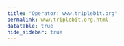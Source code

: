 ```yaml
---
title: "Operator: www.triplebit.org"
permalink: www.triplebit.org.html
datatable: true
hide_sidebar: true
---
```


<div>                        <script type="text/javascript">window.PlotlyConfig = {MathJaxConfig: 'local'};</script>
        <script charset="utf-8" src="https://cdn.plot.ly/plotly-2.20.0.min.js"></script>                <div id="3532970e-422b-44f2-b4bf-7efdf83e65e8" class="plotly-graph-div" style="height:100%; width:100%;"></div>            <script type="text/javascript">                                    window.PLOTLYENV=window.PLOTLYENV || {};                                    if (document.getElementById("3532970e-422b-44f2-b4bf-7efdf83e65e8")) {                    Plotly.newPlot(                        "3532970e-422b-44f2-b4bf-7efdf83e65e8",                        [{"name":"exit probability (%)","x":["2024-10-07","2024-10-08","2024-10-09","2024-10-10","2024-10-11","2024-10-12","2024-10-13","2024-10-14","2024-10-15","2024-10-16","2024-10-17","2024-10-18","2024-10-19","2024-10-20","2024-10-21","2024-10-22","2024-10-23","2024-10-24","2024-10-25","2024-10-26","2024-10-27","2024-10-28","2024-10-29","2024-10-30","2024-10-31","2024-11-01","2024-11-02","2024-11-03","2024-11-04","2024-11-05","2024-11-06","2024-11-07","2024-11-08","2024-11-09","2024-11-10","2024-11-11","2024-11-12","2024-11-13","2024-11-14","2024-11-15","2024-11-16","2024-11-17","2024-11-18","2024-11-19","2024-11-20","2024-11-21","2024-11-22","2024-11-23","2024-11-24","2024-11-25","2024-11-26","2024-11-27","2024-11-28","2024-11-29","2024-11-30","2024-12-01","2024-12-02","2024-12-03","2024-12-04","2024-12-05","2024-12-06","2024-12-07","2024-12-08","2024-12-09","2024-12-10","2024-12-11","2024-12-12","2024-12-13","2024-12-14","2024-12-15","2024-12-16","2024-12-17","2024-12-18","2024-12-19","2024-12-20","2024-12-21","2024-12-22","2024-12-23","2024-12-24","2024-12-25","2024-12-26","2024-12-27","2024-12-28","2024-12-29","2024-12-30","2024-12-31","2025-01-01","2025-01-02","2025-01-03","2025-01-04","2025-01-05","2025-01-06","2025-01-07","2025-01-08","2025-01-09","2025-01-10","2025-01-11","2025-01-12","2025-01-13","2025-01-14","2025-01-15","2025-01-16","2025-01-17","2025-01-18","2025-01-19","2025-01-20","2025-01-21","2025-01-22","2025-01-23","2025-01-24","2025-01-25","2025-01-26","2025-01-27","2025-01-28","2025-01-29","2025-01-30","2025-01-31","2025-02-01","2025-02-02","2025-02-03","2025-02-04","2025-02-05","2025-02-06","2025-02-07","2025-02-08","2025-02-09","2025-02-10","2025-02-11","2025-02-12","2025-02-13","2025-02-14","2025-02-15","2025-02-16","2025-02-17","2025-02-18","2025-02-19","2025-02-20","2025-02-21","2025-02-22","2025-02-23","2025-02-24","2025-02-25","2025-02-26","2025-02-27","2025-02-28"],"y":[0.0,0.0,0.0,0.0,0.0,0.0,0.0,0.0,0.0,0.0,0.0,0.0,0.0,0.0,0.0,0.0,0.0,0.0,0.0,0.0,0.0,0.0,0.0,0.0,0.0,0.0,0.0,0.0,0.0,0.0,0.0,0.0,0.0,0.0,0.0,0.0,0.0,0.0,0.0,0.0,0.0,0.0,0.0,0.0,0.0,0.0,0.0,0.0,0.0,0.0,0.0,0.0,0.0,0.0,0.0,0.0,0.0,0.0,0.0,0.0,0.0,0.0,0.0,0.0,0.0,0.0,0.0,0.0,0.0,0.0,0.0,0.0,0.0,0.0,0.0,0.0,0.0,0.0,0.0,0.0,0.0,0.0,0.0,0.0,0.0,0.0,0.0,0.0,0.0,0.0,0.0,0.0,0.0,0.0,0.0,0.0,0.0,0.0,0.0,0.0,0.0,0.0,0.0,0.0,0.0,0.0,0.0,0.0,0.0,0.0,0.0,0.0,0.0,0.0,0.0,0.0,0.0,0.0,0.0,0.0,0.0,0.0,0.0,0.0,0.0,0.0,0.0,0.0,0.0,0.0,0.0,0.0,0.0,0.0,0.0,0.0,0.0,0.0,0.0,0.0,0.0,0.0,0.0,0.0,0.0],"type":"scatter","xaxis":"x","yaxis":"y"},{"name":"guard probability (%)","x":["2024-10-07","2024-10-08","2024-10-09","2024-10-10","2024-10-11","2024-10-12","2024-10-13","2024-10-14","2024-10-15","2024-10-16","2024-10-17","2024-10-18","2024-10-19","2024-10-20","2024-10-21","2024-10-22","2024-10-23","2024-10-24","2024-10-25","2024-10-26","2024-10-27","2024-10-28","2024-10-29","2024-10-30","2024-10-31","2024-11-01","2024-11-02","2024-11-03","2024-11-04","2024-11-05","2024-11-06","2024-11-07","2024-11-08","2024-11-09","2024-11-10","2024-11-11","2024-11-12","2024-11-13","2024-11-14","2024-11-15","2024-11-16","2024-11-17","2024-11-18","2024-11-19","2024-11-20","2024-11-21","2024-11-22","2024-11-23","2024-11-24","2024-11-25","2024-11-26","2024-11-27","2024-11-28","2024-11-29","2024-11-30","2024-12-01","2024-12-02","2024-12-03","2024-12-04","2024-12-05","2024-12-06","2024-12-07","2024-12-08","2024-12-09","2024-12-10","2024-12-11","2024-12-12","2024-12-13","2024-12-14","2024-12-15","2024-12-16","2024-12-17","2024-12-18","2024-12-19","2024-12-20","2024-12-21","2024-12-22","2024-12-23","2024-12-24","2024-12-25","2024-12-26","2024-12-27","2024-12-28","2024-12-29","2024-12-30","2024-12-31","2025-01-01","2025-01-02","2025-01-03","2025-01-04","2025-01-05","2025-01-06","2025-01-07","2025-01-08","2025-01-09","2025-01-10","2025-01-11","2025-01-12","2025-01-13","2025-01-14","2025-01-15","2025-01-16","2025-01-17","2025-01-18","2025-01-19","2025-01-20","2025-01-21","2025-01-22","2025-01-23","2025-01-24","2025-01-25","2025-01-26","2025-01-27","2025-01-28","2025-01-29","2025-01-30","2025-01-31","2025-02-01","2025-02-02","2025-02-03","2025-02-04","2025-02-05","2025-02-06","2025-02-07","2025-02-08","2025-02-09","2025-02-10","2025-02-11","2025-02-12","2025-02-13","2025-02-14","2025-02-15","2025-02-16","2025-02-17","2025-02-18","2025-02-19","2025-02-20","2025-02-21","2025-02-22","2025-02-23","2025-02-24","2025-02-25","2025-02-26","2025-02-27","2025-02-28"],"y":[0.0,0.0,0.0,0.0,0.0,0.0,0.0,0.0,0.02,0.02,0.03,0.04,0.09,0.09,0.09,0.1,0.1,0.1,0.1,0.1,0.09,0.09,0.08,0.08,0.09,0.09,0.09,0.09,0.09,0.09,0.09,0.09,0.09,0.09,0.08,0.08,0.08,0.09,0.08,0.09,0.08,0.08,0.08,0.08,0.07,0.03,0.03,0.04,0.04,0.04,0.03,0.03,0.03,0.03,0.02,0.03,0.03,0.03,0.03,0.03,0.03,0.03,0.03,0.03,0.03,0.04,0.03,0.04,0.03,0.03,0.03,0.03,0.03,0.03,0.03,0.03,0.03,0.02,0.03,0.03,0.03,0.03,0.03,0.03,0.03,0.03,0.03,0.03,0.03,0.03,0.03,0.03,0.03,0.03,0.03,0.03,0.03,0.03,0.03,0.03,0.03,0.03,0.02,0.02,0.02,0.03,0.03,0.03,0.03,0.03,0.03,0.03,0.02,0.03,0.03,0.03,0.03,0.03,0.03,0.03,0.03,0.03,0.03,0.03,0.03,0.03,0.03,0.03,0.03,0.03,0.03,0.03,0.03,0.03,0.03,0.03,0.03,0.03,0.03,0.04,0.04,0.04,0.04,0.04,0.03],"type":"scatter","xaxis":"x","yaxis":"y"},{"name":"advertised bandwidth","x":["2024-10-07","2024-10-08","2024-10-09","2024-10-10","2024-10-11","2024-10-12","2024-10-13","2024-10-14","2024-10-15","2024-10-16","2024-10-17","2024-10-18","2024-10-19","2024-10-20","2024-10-21","2024-10-22","2024-10-23","2024-10-24","2024-10-25","2024-10-26","2024-10-27","2024-10-28","2024-10-29","2024-10-30","2024-10-31","2024-11-01","2024-11-02","2024-11-03","2024-11-04","2024-11-05","2024-11-06","2024-11-07","2024-11-08","2024-11-09","2024-11-10","2024-11-11","2024-11-12","2024-11-13","2024-11-14","2024-11-15","2024-11-16","2024-11-17","2024-11-18","2024-11-19","2024-11-20","2024-11-21","2024-11-22","2024-11-23","2024-11-24","2024-11-25","2024-11-26","2024-11-27","2024-11-28","2024-11-29","2024-11-30","2024-12-01","2024-12-02","2024-12-03","2024-12-04","2024-12-05","2024-12-06","2024-12-07","2024-12-08","2024-12-09","2024-12-10","2024-12-11","2024-12-12","2024-12-13","2024-12-14","2024-12-15","2024-12-16","2024-12-17","2024-12-18","2024-12-19","2024-12-20","2024-12-21","2024-12-22","2024-12-23","2024-12-24","2024-12-25","2024-12-26","2024-12-27","2024-12-28","2024-12-29","2024-12-30","2024-12-31","2025-01-01","2025-01-02","2025-01-03","2025-01-04","2025-01-05","2025-01-06","2025-01-07","2025-01-08","2025-01-09","2025-01-10","2025-01-11","2025-01-12","2025-01-13","2025-01-14","2025-01-15","2025-01-16","2025-01-17","2025-01-18","2025-01-19","2025-01-20","2025-01-21","2025-01-22","2025-01-23","2025-01-24","2025-01-25","2025-01-26","2025-01-27","2025-01-28","2025-01-29","2025-01-30","2025-01-31","2025-02-01","2025-02-02","2025-02-03","2025-02-04","2025-02-05","2025-02-06","2025-02-07","2025-02-08","2025-02-09","2025-02-10","2025-02-11","2025-02-12","2025-02-13","2025-02-14","2025-02-15","2025-02-16","2025-02-17","2025-02-18","2025-02-19","2025-02-20","2025-02-21","2025-02-22","2025-02-23","2025-02-24","2025-02-25","2025-02-26","2025-02-27","2025-02-28"],"y":[0.0,0.14,0.2,0.21,0.21,0.53,0.57,0.58,0.69,0.82,0.94,0.97,1.05,1.04,1.03,1.09,1.09,1.12,1.15,1.15,1.15,1.08,1.06,1.11,1.12,1.06,1.13,1.14,1.11,1.14,1.17,1.14,1.09,1.1,1.08,1.06,1.09,1.11,1.15,1.14,1.14,1.07,1.08,1.05,1.08,1.08,1.09,1.1,1.11,1.1,1.11,1.11,0.53,0.51,0.51,0.54,0.53,0.53,0.53,0.56,0.52,0.5,0.49,0.61,0.59,0.57,0.58,0.58,0.47,0.48,0.48,0.52,0.53,0.53,0.55,0.54,0.56,0.54,0.54,0.54,0.53,0.51,0.49,0.49,0.49,0.57,0.57,0.57,0.56,0.56,0.52,0.49,0.51,0.53,0.55,0.52,0.53,0.48,0.48,0.46,0.45,0.46,0.44,0.46,0.46,0.47,0.5,0.75,0.78,0.78,0.78,0.8,0.81,0.81,0.87,0.87,0.86,0.89,0.89,0.87,0.88,0.88,0.89,0.87,0.88,0.94,0.95,0.93,0.94,0.94,0.88,0.88,0.88,0.92,0.9,0.92,0.94,0.96,0.96,0.94,0.97,0.97,0.62,0.57,0.89],"type":"scatter","xaxis":"x","yaxis":"y2"}],                        {"template":{"data":{"histogram2dcontour":[{"type":"histogram2dcontour","colorbar":{"outlinewidth":0,"ticks":""},"colorscale":[[0.0,"#0d0887"],[0.1111111111111111,"#46039f"],[0.2222222222222222,"#7201a8"],[0.3333333333333333,"#9c179e"],[0.4444444444444444,"#bd3786"],[0.5555555555555556,"#d8576b"],[0.6666666666666666,"#ed7953"],[0.7777777777777778,"#fb9f3a"],[0.8888888888888888,"#fdca26"],[1.0,"#f0f921"]]}],"choropleth":[{"type":"choropleth","colorbar":{"outlinewidth":0,"ticks":""}}],"histogram2d":[{"type":"histogram2d","colorbar":{"outlinewidth":0,"ticks":""},"colorscale":[[0.0,"#0d0887"],[0.1111111111111111,"#46039f"],[0.2222222222222222,"#7201a8"],[0.3333333333333333,"#9c179e"],[0.4444444444444444,"#bd3786"],[0.5555555555555556,"#d8576b"],[0.6666666666666666,"#ed7953"],[0.7777777777777778,"#fb9f3a"],[0.8888888888888888,"#fdca26"],[1.0,"#f0f921"]]}],"heatmap":[{"type":"heatmap","colorbar":{"outlinewidth":0,"ticks":""},"colorscale":[[0.0,"#0d0887"],[0.1111111111111111,"#46039f"],[0.2222222222222222,"#7201a8"],[0.3333333333333333,"#9c179e"],[0.4444444444444444,"#bd3786"],[0.5555555555555556,"#d8576b"],[0.6666666666666666,"#ed7953"],[0.7777777777777778,"#fb9f3a"],[0.8888888888888888,"#fdca26"],[1.0,"#f0f921"]]}],"heatmapgl":[{"type":"heatmapgl","colorbar":{"outlinewidth":0,"ticks":""},"colorscale":[[0.0,"#0d0887"],[0.1111111111111111,"#46039f"],[0.2222222222222222,"#7201a8"],[0.3333333333333333,"#9c179e"],[0.4444444444444444,"#bd3786"],[0.5555555555555556,"#d8576b"],[0.6666666666666666,"#ed7953"],[0.7777777777777778,"#fb9f3a"],[0.8888888888888888,"#fdca26"],[1.0,"#f0f921"]]}],"contourcarpet":[{"type":"contourcarpet","colorbar":{"outlinewidth":0,"ticks":""}}],"contour":[{"type":"contour","colorbar":{"outlinewidth":0,"ticks":""},"colorscale":[[0.0,"#0d0887"],[0.1111111111111111,"#46039f"],[0.2222222222222222,"#7201a8"],[0.3333333333333333,"#9c179e"],[0.4444444444444444,"#bd3786"],[0.5555555555555556,"#d8576b"],[0.6666666666666666,"#ed7953"],[0.7777777777777778,"#fb9f3a"],[0.8888888888888888,"#fdca26"],[1.0,"#f0f921"]]}],"surface":[{"type":"surface","colorbar":{"outlinewidth":0,"ticks":""},"colorscale":[[0.0,"#0d0887"],[0.1111111111111111,"#46039f"],[0.2222222222222222,"#7201a8"],[0.3333333333333333,"#9c179e"],[0.4444444444444444,"#bd3786"],[0.5555555555555556,"#d8576b"],[0.6666666666666666,"#ed7953"],[0.7777777777777778,"#fb9f3a"],[0.8888888888888888,"#fdca26"],[1.0,"#f0f921"]]}],"mesh3d":[{"type":"mesh3d","colorbar":{"outlinewidth":0,"ticks":""}}],"scatter":[{"fillpattern":{"fillmode":"overlay","size":10,"solidity":0.2},"type":"scatter"}],"parcoords":[{"type":"parcoords","line":{"colorbar":{"outlinewidth":0,"ticks":""}}}],"scatterpolargl":[{"type":"scatterpolargl","marker":{"colorbar":{"outlinewidth":0,"ticks":""}}}],"bar":[{"error_x":{"color":"#2a3f5f"},"error_y":{"color":"#2a3f5f"},"marker":{"line":{"color":"#E5ECF6","width":0.5},"pattern":{"fillmode":"overlay","size":10,"solidity":0.2}},"type":"bar"}],"scattergeo":[{"type":"scattergeo","marker":{"colorbar":{"outlinewidth":0,"ticks":""}}}],"scatterpolar":[{"type":"scatterpolar","marker":{"colorbar":{"outlinewidth":0,"ticks":""}}}],"histogram":[{"marker":{"pattern":{"fillmode":"overlay","size":10,"solidity":0.2}},"type":"histogram"}],"scattergl":[{"type":"scattergl","marker":{"colorbar":{"outlinewidth":0,"ticks":""}}}],"scatter3d":[{"type":"scatter3d","line":{"colorbar":{"outlinewidth":0,"ticks":""}},"marker":{"colorbar":{"outlinewidth":0,"ticks":""}}}],"scattermapbox":[{"type":"scattermapbox","marker":{"colorbar":{"outlinewidth":0,"ticks":""}}}],"scatterternary":[{"type":"scatterternary","marker":{"colorbar":{"outlinewidth":0,"ticks":""}}}],"scattercarpet":[{"type":"scattercarpet","marker":{"colorbar":{"outlinewidth":0,"ticks":""}}}],"carpet":[{"aaxis":{"endlinecolor":"#2a3f5f","gridcolor":"white","linecolor":"white","minorgridcolor":"white","startlinecolor":"#2a3f5f"},"baxis":{"endlinecolor":"#2a3f5f","gridcolor":"white","linecolor":"white","minorgridcolor":"white","startlinecolor":"#2a3f5f"},"type":"carpet"}],"table":[{"cells":{"fill":{"color":"#EBF0F8"},"line":{"color":"white"}},"header":{"fill":{"color":"#C8D4E3"},"line":{"color":"white"}},"type":"table"}],"barpolar":[{"marker":{"line":{"color":"#E5ECF6","width":0.5},"pattern":{"fillmode":"overlay","size":10,"solidity":0.2}},"type":"barpolar"}],"pie":[{"automargin":true,"type":"pie"}]},"layout":{"autotypenumbers":"strict","colorway":["#636efa","#EF553B","#00cc96","#ab63fa","#FFA15A","#19d3f3","#FF6692","#B6E880","#FF97FF","#FECB52"],"font":{"color":"#2a3f5f"},"hovermode":"closest","hoverlabel":{"align":"left"},"paper_bgcolor":"white","plot_bgcolor":"#E5ECF6","polar":{"bgcolor":"#E5ECF6","angularaxis":{"gridcolor":"white","linecolor":"white","ticks":""},"radialaxis":{"gridcolor":"white","linecolor":"white","ticks":""}},"ternary":{"bgcolor":"#E5ECF6","aaxis":{"gridcolor":"white","linecolor":"white","ticks":""},"baxis":{"gridcolor":"white","linecolor":"white","ticks":""},"caxis":{"gridcolor":"white","linecolor":"white","ticks":""}},"coloraxis":{"colorbar":{"outlinewidth":0,"ticks":""}},"colorscale":{"sequential":[[0.0,"#0d0887"],[0.1111111111111111,"#46039f"],[0.2222222222222222,"#7201a8"],[0.3333333333333333,"#9c179e"],[0.4444444444444444,"#bd3786"],[0.5555555555555556,"#d8576b"],[0.6666666666666666,"#ed7953"],[0.7777777777777778,"#fb9f3a"],[0.8888888888888888,"#fdca26"],[1.0,"#f0f921"]],"sequentialminus":[[0.0,"#0d0887"],[0.1111111111111111,"#46039f"],[0.2222222222222222,"#7201a8"],[0.3333333333333333,"#9c179e"],[0.4444444444444444,"#bd3786"],[0.5555555555555556,"#d8576b"],[0.6666666666666666,"#ed7953"],[0.7777777777777778,"#fb9f3a"],[0.8888888888888888,"#fdca26"],[1.0,"#f0f921"]],"diverging":[[0,"#8e0152"],[0.1,"#c51b7d"],[0.2,"#de77ae"],[0.3,"#f1b6da"],[0.4,"#fde0ef"],[0.5,"#f7f7f7"],[0.6,"#e6f5d0"],[0.7,"#b8e186"],[0.8,"#7fbc41"],[0.9,"#4d9221"],[1,"#276419"]]},"xaxis":{"gridcolor":"white","linecolor":"white","ticks":"","title":{"standoff":15},"zerolinecolor":"white","automargin":true,"zerolinewidth":2},"yaxis":{"gridcolor":"white","linecolor":"white","ticks":"","title":{"standoff":15},"zerolinecolor":"white","automargin":true,"zerolinewidth":2},"scene":{"xaxis":{"backgroundcolor":"#E5ECF6","gridcolor":"white","linecolor":"white","showbackground":true,"ticks":"","zerolinecolor":"white","gridwidth":2},"yaxis":{"backgroundcolor":"#E5ECF6","gridcolor":"white","linecolor":"white","showbackground":true,"ticks":"","zerolinecolor":"white","gridwidth":2},"zaxis":{"backgroundcolor":"#E5ECF6","gridcolor":"white","linecolor":"white","showbackground":true,"ticks":"","zerolinecolor":"white","gridwidth":2}},"shapedefaults":{"line":{"color":"#2a3f5f"}},"annotationdefaults":{"arrowcolor":"#2a3f5f","arrowhead":0,"arrowwidth":1},"geo":{"bgcolor":"white","landcolor":"#E5ECF6","subunitcolor":"white","showland":true,"showlakes":true,"lakecolor":"white"},"title":{"x":0.05},"mapbox":{"style":"light"}}},"xaxis":{"anchor":"y","domain":[0.0,0.94],"rangeselector":{"buttons":[{"count":7,"label":"week","step":"day","stepmode":"backward"},{"count":1,"label":"month","step":"month","stepmode":"backward"},{"count":6,"label":"6 months","step":"month","stepmode":"backward"},{"count":1,"label":"year","step":"year","stepmode":"backward"},{"step":"all"}]}},"yaxis":{"anchor":"x","domain":[0.0,1.0],"title":{"text":"exit / guard probability"},"ticksuffix":"%","rangemode":"nonnegative"},"yaxis2":{"anchor":"x","overlaying":"y","side":"right","title":{"text":"advertised bandwidth"},"ticksuffix":" Gbit/s","rangemode":"nonnegative"},"hovermode":"x"},                        {"responsive": true}                    )                };                            </script>        </div>

Only proven relays are included in the graph and table. A proven relay claims to be part of a domain
and can be verified to be part of it via the
["well-known" URL or DNS records](https://nusenu.github.io/ContactInfo-Information-Sharing-Specification/#proof).

<div class="datatable-begin"></div>

| Nickname                                                              |   Mbit/s | Exit   | IPv4                                                 | IPv6                                                                             | First Seen   | Tor Version   | AS Name                           |
|:----------------------------------------------------------------------|---------:|:-------|:-----------------------------------------------------|:---------------------------------------------------------------------------------|:-------------|:--------------|:----------------------------------|
| [Triplebit141](w/relay/02E851BA83B48A922DCCD98C378AF207A5D065C7.html) |       48 | N      | [23.188.56.141](https://stat.ripe.net/23.188.56.141) | [2602:f81c:9:0:23:188:56:141](https://stat.ripe.net/2602:f81c:9:0:23:188:56:141) | 2024-10-07   | 0.4.8.14      | [Triplebit](w/as_number/AS401332) |
| [Triplebit148](w/relay/06FCB2653F62030DDC8330A4464C8C0BA453D5C9.html) |       51 | N      | [23.188.56.148](https://stat.ripe.net/23.188.56.148) | [2602:f81c:9:0:23:188:56:148](https://stat.ripe.net/2602:f81c:9:0:23:188:56:148) | 2024-10-07   | 0.4.8.14      | [Triplebit](w/as_number/AS401332) |
| [Triplebit154](w/relay/092DF96B8FE4F4B7467C67DE3D8CD3D19AFE5A18.html) |       40 | N      | [23.188.56.154](https://stat.ripe.net/23.188.56.154) | [2602:f81c:9:0:23:188:56:154](https://stat.ripe.net/2602:f81c:9:0:23:188:56:154) | 2024-10-10   | 0.4.8.14      | [Triplebit](w/as_number/AS401332) |
| [Triplebit158](w/relay/1FD7EE63FE3192F29814E4BFC588EF98C1824018.html) |       45 | N      | [23.188.56.158](https://stat.ripe.net/23.188.56.158) | [2602:f81c:9:0:23:188:56:158](https://stat.ripe.net/2602:f81c:9:0:23:188:56:158) | 2024-10-10   | 0.4.8.14      | [Triplebit](w/as_number/AS401332) |
| [Triplebit147](w/relay/2657DFFAFE5D7AE7C051218262890132BDF3A5AD.html) |       41 | N      | [23.188.56.147](https://stat.ripe.net/23.188.56.147) | [2602:f81c:9:0:23:188:56:147](https://stat.ripe.net/2602:f81c:9:0:23:188:56:147) | 2024-10-07   | 0.4.8.14      | [Triplebit](w/as_number/AS401332) |
| [Triplebit152](w/relay/2B13A0DE7AA0C98B7C7160676F96F1DC1C1A7D3D.html) |       45 | N      | [23.188.56.152](https://stat.ripe.net/23.188.56.152) | [2602:f81c:9:0:23:188:56:152](https://stat.ripe.net/2602:f81c:9:0:23:188:56:152) | 2024-10-10   | 0.4.8.14      | [Triplebit](w/as_number/AS401332) |
| [Triplebit149](w/relay/2FDF9362A05FB8506727D9DDF653980CDC4FEA2F.html) |       64 | N      | [23.188.56.149](https://stat.ripe.net/23.188.56.149) | [2602:f81c:9:0:23:188:56:149](https://stat.ripe.net/2602:f81c:9:0:23:188:56:149) | 2024-10-07   | 0.4.8.14      | [Triplebit](w/as_number/AS401332) |
| [Triplebit144](w/relay/4F2C43FC0853C9F8D1543B2F0B7920F21D816E48.html) |       46 | N      | [23.188.56.144](https://stat.ripe.net/23.188.56.144) | [2602:f81c:9:0:23:188:56:144](https://stat.ripe.net/2602:f81c:9:0:23:188:56:144) | 2024-10-07   | 0.4.8.14      | [Triplebit](w/as_number/AS401332) |
| [Triplebit157](w/relay/4FE9A547592816538A9BA74F8D7FB0482152FF37.html) |       34 | N      | [23.188.56.157](https://stat.ripe.net/23.188.56.157) | [2602:f81c:9:0:23:188:56:157](https://stat.ripe.net/2602:f81c:9:0:23:188:56:157) | 2024-10-10   | 0.4.8.14      | [Triplebit](w/as_number/AS401332) |
| [Triplebit143](w/relay/89A48AB66C71C12D2DA8C8973043BE28D810D72F.html) |       60 | N      | [23.188.56.143](https://stat.ripe.net/23.188.56.143) | [2602:f81c:9:0:23:188:56:143](https://stat.ripe.net/2602:f81c:9:0:23:188:56:143) | 2024-10-07   | 0.4.8.14      | [Triplebit](w/as_number/AS401332) |
| [Triplebit142](w/relay/AAA334E7C3E8DD7A59B95EB1A81BCF07363700C9.html) |       63 | N      | [23.188.56.142](https://stat.ripe.net/23.188.56.142) | [2602:f81c:9:0:23:188:56:142](https://stat.ripe.net/2602:f81c:9:0:23:188:56:142) | 2024-10-07   | 0.4.8.14      | [Triplebit](w/as_number/AS401332) |
| [Triplebit159](w/relay/AC123B93D2DE41B6BFEC7FE1873AB26347EC19DA.html) |       32 | N      | [23.188.56.159](https://stat.ripe.net/23.188.56.159) | [2602:f81c:9:0:23:188:56:159](https://stat.ripe.net/2602:f81c:9:0:23:188:56:159) | 2024-10-10   | 0.4.8.14      | [Triplebit](w/as_number/AS401332) |
| [Triplebit151](w/relay/B1A6E38B3F29EEF2487CD072D9C3B22E465ED1B9.html) |       28 | N      | [23.188.56.151](https://stat.ripe.net/23.188.56.151) | [2602:f81c:9:0:23:188:56:151](https://stat.ripe.net/2602:f81c:9:0:23:188:56:151) | 2024-10-10   | 0.4.8.14      | [Triplebit](w/as_number/AS401332) |
| [Triplebit140](w/relay/B866B479FFA7C324FFC2E2FED08EB58EE0A6B9EB.html) |       48 | N      | [23.188.56.140](https://stat.ripe.net/23.188.56.140) | [2602:f81c:9:0:23:188:56:140](https://stat.ripe.net/2602:f81c:9:0:23:188:56:140) | 2024-10-07   | 0.4.8.14      | [Triplebit](w/as_number/AS401332) |
| [Triplebit146](w/relay/BC4380227124C217C2885D6425B56B0B25310AB6.html) |       46 | N      | [23.188.56.146](https://stat.ripe.net/23.188.56.146) | [2602:f81c:9:0:23:188:56:146](https://stat.ripe.net/2602:f81c:9:0:23:188:56:146) | 2024-10-07   | 0.4.8.14      | [Triplebit](w/as_number/AS401332) |
| [Triplebit156](w/relay/C51824EF87229FD5FCC26E453B41B4F938E19CB1.html) |       27 | N      | [23.188.56.156](https://stat.ripe.net/23.188.56.156) | [2602:f81c:9:0:23:188:56:156](https://stat.ripe.net/2602:f81c:9:0:23:188:56:156) | 2024-10-10   | 0.4.8.14      | [Triplebit](w/as_number/AS401332) |
| [Triplebit150](w/relay/CE0B1FE082E0615F138C37FC174FF278D3CC3F79.html) |       44 | N      | [23.188.56.150](https://stat.ripe.net/23.188.56.150) | [2602:f81c:9:0:23:188:56:150](https://stat.ripe.net/2602:f81c:9:0:23:188:56:150) | 2024-10-10   | 0.4.8.14      | [Triplebit](w/as_number/AS401332) |
| [Triplebit145](w/relay/D4851DE2AE1EF02AF8FD8BC72A4221979F478A2F.html) |       65 | N      | [23.188.56.145](https://stat.ripe.net/23.188.56.145) | [2602:f81c:9:0:23:188:56:145](https://stat.ripe.net/2602:f81c:9:0:23:188:56:145) | 2024-10-07   | 0.4.8.14      | [Triplebit](w/as_number/AS401332) |
| [Triplebit155](w/relay/DF400589E20E4CD919428290AA1328383A31D0AC.html) |       26 | N      | [23.188.56.155](https://stat.ripe.net/23.188.56.155) | [2602:f81c:9:0:23:188:56:155](https://stat.ripe.net/2602:f81c:9:0:23:188:56:155) | 2024-10-10   | 0.4.8.14      | [Triplebit](w/as_number/AS401332) |
| [Triplebit153](w/relay/EB6F5E17C0A45E7DD9AC8DFC363B7A916FA6F996.html) |       30 | N      | [23.188.56.153](https://stat.ripe.net/23.188.56.153) | [2602:f81c:9:0:23:188:56:153](https://stat.ripe.net/2602:f81c:9:0:23:188:56:153) | 2024-10-10   | 0.4.8.14      | [Triplebit](w/as_number/AS401332) |

<div class="datatable-end"></div> 